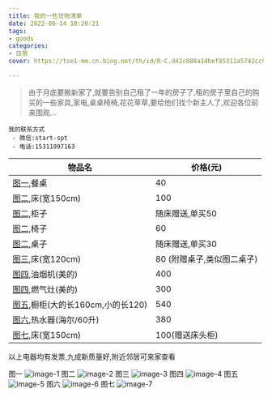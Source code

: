 ```yaml
---
title: 我的一些货物清单
date: 2022-06-14 10:20:21
tags:
- goods
categories:
- 日常
cover: https://tse1-mm.cn.bing.net/th/id/R-C.d42c888a14bef85311a5742cc9d25625?rik=316lPQjuCJjtKQ&pid=ImgRaw&r=0

---
```


> 由于月底要搬新家了,就要告别自己租了一年的房子了,租的房子里自己的购买的一些家具,家电,桌桌椅椅,花花草草,要给他们找个新主人了,欢迎各位前来围观...

``` 
我的联系方式
 - 微信:start-spt
 - 电话:15311997163
 ```

物品名 | 价格(元)
--- | ---
[图一](#img1),餐桌   | 40 
[图二](#img2),床(宽150cm)     | 100
[图二](#img2),柜子   | 随床赠送,单买50
[图二](#img2),椅子   | 60
[图二](#img2),桌子   | 随床赠送,单买30
[图三](#img3),床(宽120cm)     | 80 (附赠桌子,类似图二桌子)
[图四](#img4),油烟机(美的) | 400
[图四](#img4),燃气灶(美的)   |300
[图五](#img5),橱柜(大的长160cm,小的长120)    |540
[图六](#img6),热水器(海尔/60升)   | 380
[图七](#img7),床(宽150cm)   |100(赠送床头柜)
以上电器均有发票,九成新质量好,附近邻居可来家查看

<a id="img1">图一</a>
![image-1](./goods/1.jpg)
<a id="img2">图二</a>
![image-2](./goods/2.jpg)
<a id="img3">图三</a>
![image-3](./goods/3.jpg)
<a id="img4">图四</a>
![image-4](./goods/4.jpg)
<a id="img5">图五</a>
![image-5](./goods/5.jpg)
<a id="img6">图六</a>
![image-6](./goods/6.jpg)
<a id="img7">图七</a>
![image-7](./goods/7.jpg)


